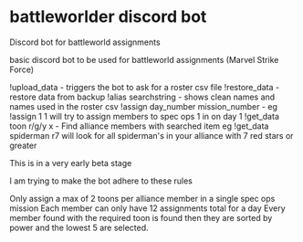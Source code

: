# battleworlder discord bot
Discord bot for battleworld assignments

basic discord bot to be used for battleworld assignments (Marvel Strike Force)

!upload_data - triggers the bot to ask for a roster csv file
!restore_data - restore data from backup
!alias searchstring - shows clean names and names used in the roster csv
!assign day_number mission_number - eg !assign 1 1 will try to assign members to spec ops 1 in on day 1
!get_data toon r/g/y x - Find alliance members with searched item eg !get_data spiderman r7 will look for all spiderman's in your alliance with 7 red stars or greater

This is in a very early beta stage

I am trying to make the bot adhere to these rules

Only assign a max of 2 toons per alliance member in a single spec ops mission
Each member can only have 12 assignments total for a day
Every member found with the required toon is found then they are sorted by power and the lowest 5 are selected.
